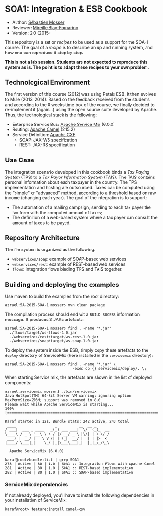 # SOA1: Integration & ESB Cookbook

  * Author: [Sébastien Mosser](mosser@i3s.unice.fr)
  * Reviewer: [Mireille Blay-Fornarino](blay@i3s.unice.fr)
  * Version: 2.0 (2015)

This repository is a set or _recipes_ to be used as a support for the SOA-1 course. The goal of a _recipe_ is to describe an up and running system, and how one can reproduce it step by step.

**This is not a lab session. Students are not expected to reproduce this system as is. The point is to adapt these recipes to your own problem.**

## Technological Environment

The first version of this course (2012) was using Petals ESB. It then evolves to Mule (2013, 2014). Based on the feedback received from the students and according to the 8 weeks time box of the course, we finally decided to re-implement it (again...) using the open source suite developed by Apache. Thus, the technological stack is the following:

  * Enterprise Service Bus: [Apache Service Mix](http://servicemix.apache.org/) (6.0.0)
  * Routing: [Apache Camel](http://camel.apache.org/) (2.15.2)
  * Service Definition: [Apache CXF](http://cxf.apache.org/)
    * SOAP: JAX-WS specification
    * REST: JAX-RS specification

## Use Case

The integration scenario developed in this cookbook binds a _Tax Paying System_ (TPS) to a _Tax Payer Information System_ (TAIS). The TAIS contains personal information about each taxpayer in the country. The TPS implementation and hosting are outsourced. Taxes can be computed using the "simple" or "advanced" method, according to a threshold based on raw income (changing each year). The goal of the integration is to support:

  * The automation of a mailing campaign, sending to each tax payer the tax form with the computed amount of taxes;
  * The definition of a web-based system where a tax payer can consult the amount of taxes to be payed.

## Repository Architecture

The file system is organized as the following:

  * `webservices/soap`: example of SOAP-based web services
  * `webservices/rest`: example of REST-based web services
  * `flows`: integration flows binding TPS and TAIS together.

## Building and deploying the examples

Use maven to build the examples from the root directory:

    azrael:5A-2015-SOA-1 mosser$ mvn clean package

The compilation process should end wit a ``BUILD SUCESS`` information message. It produces 3 JARs artefacts:

    azrael:5A-2015-SOA-1 mosser$ find . -name '*.jar'
      ./flows/target/ws-flows-1.0.jar
      ./webservices/rest/target/ws-rest-1.0.jar
      ./webservices/soap/target/ws-soap-1.0.jar

To deploy the system inside the ESB, simply copy these artefacts to the `deploy`  directory of ServiceMix (here installed in the `servicemix` directory):

    azrael:5A-2015-SOA-1 mosser$ find . -name '*.jar' \
                                   -exec cp {} servicemix/deploy/. \; 
    
When starting Service mix, the artefacts are shown in the list of deployed components:

```
azrael:servicemix mosser$ ./bin/servicemix
Java HotSpot(TM) 64-Bit Server VM warning: ignoring option MaxPermSize=256M; support was removed in 8.0
Please wait while Apache ServiceMix is starting...
100% [========================================================================]

Karaf started in 12s. Bundle stats: 242 active, 243 total
 ____                  _          __  __ _      
/ ___|  ___ _ ____   _(_) ___ ___|  \/  (_)_  __
\___ \ / _ \ '__\ \ / / |/ __/ _ \ |\/| | \ \/ /
 ___) |  __/ |   \ V /| | (_|  __/ |  | | |>  < 
|____/ \___|_|    \_/ |_|\___\___|_|  |_|_/_/\_\

  Apache ServiceMix (6.0.0)

karaf@root>bundle:list | grep SOA1
278 | Active | 80 | 1.0 | SOA1 :: Integration Flows with Apache Camel                            
281 | Active | 80 | 1.0 | SOA1 :: REST-based implementation          
282 | Active | 80 | 1.0 | SOA1 :: SOAP-based implementation          
``` 

### ServiceMix dependencies

If not already deployed, you'll have to install the following dependencies in your installation of ServiceMix:

    karaf@root> feature:install camel-csv